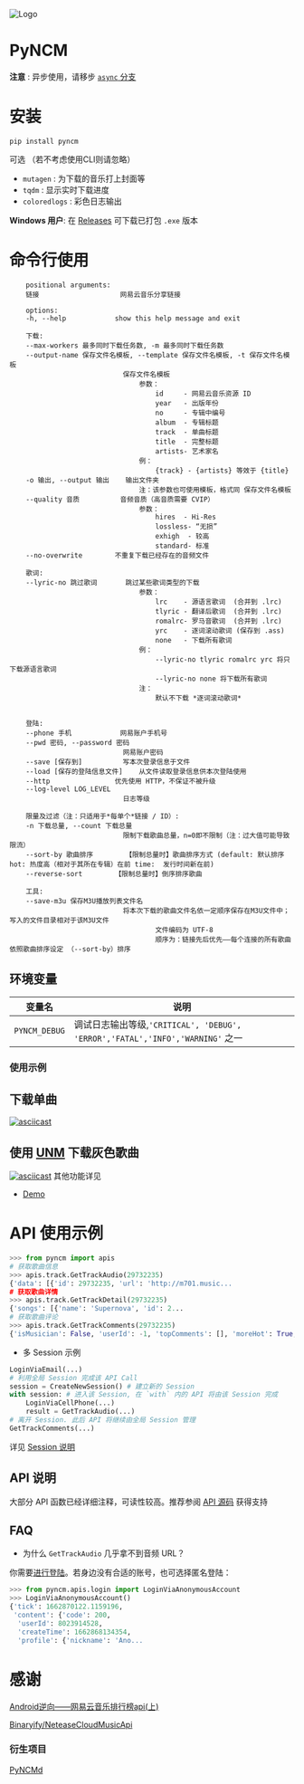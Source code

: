 ![Logo](https://github.com/greats3an/pyncm/raw/master/demos/_logo.png)

# PyNCM
**注意** : 异步使用，请移步 [`async` 分支](https://github.com/mos9527/pyncm/tree/async)
# 安装
    pip install pyncm
可选 （若不考虑使用CLI则请忽略）
- `mutagen` : 为下载的音乐打上封面等
- `tqdm`    : 显示实时下载进度
- `coloredlogs` : 彩色日志输出

**Windows 用户**: 在 [Releases](https://github.com/mos9527/pyncm/releases) 可下载已打包 `.exe` 版本
# 命令行使用
        positional arguments:
        链接                    网易云音乐分享链接

        options:
        -h, --help            show this help message and exit

        下载:
        --max-workers 最多同时下载任务数, -m 最多同时下载任务数
        --output-name 保存文件名模板, --template 保存文件名模板, -t 保存文件名模板
                                保存文件名模板
                                    参数：
                                        id     - 网易云音乐资源 ID
                                        year   - 出版年份
                                        no     - 专辑中编号
                                        album  - 专辑标题
                                        track  - 单曲标题
                                        title  - 完整标题
                                        artists- 艺术家名
                                    例：
                                        {track} - {artists} 等效于 {title}
        -o 输出, --output 输出    输出文件夹
                                    注：该参数也可使用模板，格式同 保存文件名模板
        --quality 音质          音频音质（高音质需要 CVIP）
                                    参数：
                                        hires  - Hi-Res
                                        lossless- “无损”
                                        exhigh  - 较高
                                        standard- 标准
        --no-overwrite        不重复下载已经存在的音频文件

        歌词:
        --lyric-no 跳过歌词       跳过某些歌词类型的下载
                                    参数：
                                        lrc    - 源语言歌词  (合并到 .lrc)
                                        tlyric - 翻译后歌词  (合并到 .lrc)
                                        romalrc- 罗马音歌词  (合并到 .lrc)
                                        yrc    - 逐词滚动歌词 (保存到 .ass)
                                        none   - 下载所有歌词
                                    例：
                                        --lyric-no tlyric romalrc yrc 将只下载源语言歌词
                                        --lyric-no none 将下载所有歌词
                                    注：
                                        默认不下载 *逐词滚动歌词*


        登陆:
        --phone 手机            网易账户手机号
        --pwd 密码, --password 密码
                                网易账户密码
        --save [保存到]          写本次登录信息于文件
        --load [保存的登陆信息文件]    从文件读取登录信息供本次登陆使用
        --http                优先使用 HTTP，不保证不被升级
        --log-level LOG_LEVEL
                                日志等级

        限量及过滤（注：只适用于*每单个*链接 / ID）:
        -n 下载总量, --count 下载总量
                                限制下载歌曲总量，n=0即不限制（注：过大值可能导致限流）
        --sort-by 歌曲排序        【限制总量时】歌曲排序方式 (default: 默认排序 hot: 热度高（相对于其所在专辑）在前 time:  发行时间新在前)
        --reverse-sort        【限制总量时】倒序排序歌曲

        工具:
        --save-m3u 保存M3U播放列表文件名
                                将本次下载的歌曲文件名依一定顺序保存在M3U文件中；写入的文件目录相对于该M3U文件
                                        文件编码为 UTF-8
                                        顺序为：链接先后优先——每个连接的所有歌曲依照歌曲排序设定 （--sort-by）排序

## 环境变量
|变量名|说明|
|-|-|
|`PYNCM_DEBUG`|调试日志输出等级,`'CRITICAL', 'DEBUG', 'ERROR','FATAL','INFO','WARNING'` 之一|
### 使用示例
## 下载单曲
[![asciicast](https://asciinema.org/a/4PEC5977rTcm4hp9jLuPFYUM1.svg)](https://asciinema.org/a/4PEC5977rTcm4hp9jLuPFYUM1)
## 使用 [UNM](https://github.com/UnblockNeteaseMusic/server) 下载灰色歌曲
[![asciicast](https://asciinema.org/a/AX4cdzD7YcgQlTebAdCTKZQnb.svg)](https://asciinema.org/a/AX4cdzD7YcgQlTebAdCTKZQnb)
其他功能详见 
- [Demo](https://github.com/mos9527/pyncm/tree/master/demos)

# API 使用示例
```python
>>> from pyncm import apis
# 获取歌曲信息    
>>> apis.track.GetTrackAudio(29732235)
{'data': [{'id': 29732235, 'url': 'http://m701.music...
# 获取歌曲详情
>>> apis.track.GetTrackDetail(29732235)    
{'songs': [{'name': 'Supernova', 'id': 2...
# 获取歌曲评论
>>> apis.track.GetTrackComments(29732235)    
{'isMusician': False, 'userId': -1, 'topComments': [], 'moreHot': True, 'hotComments': [{'user': {'locationInfo': None, 'liveIn ...
```
- 多 Session 示例
```python
LoginViaEmail(...) 
# 利用全局 Session 完成该 API Call
session = CreateNewSession() # 建立新的 Session
with session: # 进入该 Session, 在 `with` 内的 API 将由该 Session 完成
    LoginViaCellPhone(...)
    result = GetTrackAudio(...)
# 离开 Session. 此后 API 将继续由全局 Session 管理
GetTrackComments(...)
```
详见 [Session 说明](https://github.com/mos9527/pyncm/blob/master/pyncm/__init__.py#L52)
## API 说明
大部分 API 函数已经详细注释，可读性较高。推荐参阅 [API 源码](https://github.com/mos9527/pyncm/tree/master/pyncm) 获得支持

## FAQ
- 为什么 `GetTrackAudio` 几乎拿不到音频 URL？

你需要[进行登陆](https://github.com/mos9527/pyncm/blob/master/pyncm/apis/login.py)。若身边没有合适的账号，也可选择匿名登陆：
```python
>>> from pyncm.apis.login import LoginViaAnonymousAccount
>>> LoginViaAnonymousAccount()
{'tick': 1662870122.1159196,
 'content': {'code': 200,
  'userId': 8023914528,
  'createTime': 1662868134354,
  'profile': {'nickname': 'Ano...
```
# 感谢
[Android逆向——网易云音乐排行榜api(上)](https://juejin.im/post/6844903586879520775)

[Binaryify/NeteaseCloudMusicApi](https://github.com/Binaryify/NeteaseCloudMusicApi)

### 衍生项目
[PyNCMd](https://github.com/mos9527/pyncmd)
